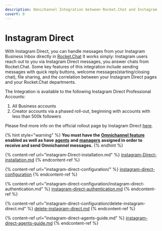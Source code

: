 ```yaml
---
description: Omnichannel Integration between Rocket.Chat and Instagram Messenger API.
coverY: 0
---
```


# Instagram Direct

With Instagram Direct, you can handle messages from your Instagram Business Inbox directly in [Rocket.Chat](http://rocket.chat) It works simply: Instagram users reach out to you via Instagram Direct messages, you answer chats from Rocket.Chat. Some key features of this integration include sending messages with quick reply buttons, welcome messages(starting/closing chat), file sharing, and the correlation between your Instagram Direct pages and your Rocket.Chat departments.

The Integration is available to the following Instagram Direct Professional Accounts:

1. All Business accounts
2. Creator accounts via a phased roll-out, beginning with accounts with less than 500k followers

Please find more info on the official rollout page by Instagram Direct [here](https://developers.facebook.com/docs/messenger-platform/instagram/rollout/).

{% hint style="warning" %}
**You must have the** [**Omnichannel feature**](https://docs.rocket.chat/guides/administration/settings/omnichannel-admins-guide#enable-omnichannel) **enabled as well as have** [**agents**](https://docs.rocket.chat/guides/omnichannel/agents) **and** [**managers**](https://docs.rocket.chat/guides/omnichannel/managers) **assigned in order to receive and send Omnichannel messages.**
{% endhint %}

{% content-ref url="instagram-Direct-installation.md" %}
[instagram-Direct-installation.md](instagram-Direct-installation.md)
{% endcontent-ref %}

{% content-ref url="instagram-direct-configuration/" %}
[instagram-direct-configuration](instagram-direct-configuration/)
{% endcontent-ref %}

{% content-ref url="instagram-direct-configuration/instagram-direct-authentication.md" %}
[instagram-direct-authentication.md](instagram-direct-configuration/instagram-direct-authentication.md)
{% endcontent-ref %}

{% content-ref url="instagram-direct-configuration/delete-instagram-direct.md" %}
[delete-instagram-direct.md](instagram-direct-configuration/delete-instagram-direct.md)
{% endcontent-ref %}

{% content-ref url="instagram-direct-agents-guide.md" %}
[instagram-direct-agents-guide.md](instagram-direct-agents-guide.md)
{% endcontent-ref %}
